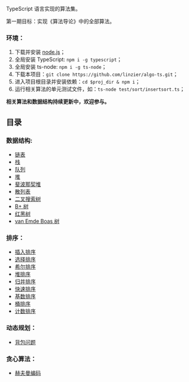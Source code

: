 TypeScript 语言实现的算法集。

第一期目标：实现《算法导论》中的全部算法。

### 环境：
1. 下载并安装 [node.js](https://nodejs.org/en/download/)；
2. 全局安装 TypeScript: `npm i -g typescript`；
3. 全局安装 ts-node: `npm i -g ts-node`；
4. 下载本项目：`git clone https://github.com/linzier/algo-ts.git`；
5. 进入项目根目录并安装依赖：`cd $proj_dir & npm i`；
6. 运行相关算法的单元测试文件，如：`ts-node test/sort/insertsort.ts`；

**相关算法和数据结构持续更新中，欢迎参与。**

目录
------

### 数据结构:
- [链表](./src/data-structure/link.ts)
- [栈](./src/data-structure/stack.ts)
- [队列](./src/data-structure/queue.ts)
- [堆](./src/data-structure/heap.ts)
- [斐波那契堆](./src/data-structure/fibonacci-heap.ts)
- [散列表](./src/data-structure/hashtable.ts)
- [二叉搜索树](./src/data-structure/bsearch-tree.ts)
- [B+ 树](./src/data-structure/bplus-tree.ts)
- [红黑树](./src/data-structure/red-black-tree.ts)
- [van Emde Boas 树](./src/data-structure/van-emde-boas-tree.ts)
  
### 排序：
- [插入排序](./src/sort/insertsort.ts)
- [选择排序](./src/sort/selectsort.ts)
- [希尔排序](./src/sort/shellsort.ts)
- [堆排序](./src/sort/heapsort.ts)
- [归并排序](./src/sort/mergesort.ts)
- [快速排序](./src/sort/quicksort.ts)
- [基数排序](./src/sort/basesort.ts)
- [桶排序](./src/sort/bucketsort.ts)
- [计数排序](./src/sort/countsort.ts)

### 动态规划：
- [背包问题](./src/dp/knapsack.ts)

### 贪心算法：
- [赫夫曼编码](./src/greedy/huffmancode.ts)
